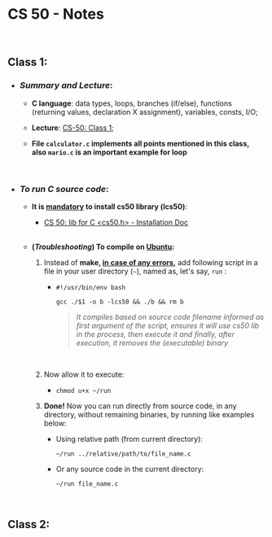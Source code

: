 # CS 50 - Notes

<br>

## Class 1:
  - ### _Summary and Lecture_:
    - __C language__: data types, loops, branches (if/else), functions (returning values, declaration X assignment), variables, consts, I/O;

    - __Lecture__: [CS-50: Class 1](https://video.cs50.io/Na2wiHOnzXU?screen=sqgyiZCQ6Y8);

    - __File `calculator.c` implements all points mentioned in this class, also `mario.c` is an important example for loop__

  <br>
  
  * ### _To run C source code_:

    - <strong>It is <u>mandatory</u> to install cs50 library (lcs50)</strong>: 
      
      - [CS 50: lib for C <cs50.h> - Installation Doc](https://cs50.readthedocs.io/libraries/cs50/c/)
      
      <br>
    - <strong>(_Troubleshooting_) To compile on <u>Ubuntu</u>:</strong>

      1. Instead of __make, <u>in case of any errors</u>,__ add following script in a file in your user directory (`~`), named as, let's say, `run` :

          * 
            ```(bash)
            #!/usr/bin/env bash

            gcc ./$1 -o b -lcs50 && ./b && rm b
            ```

            > _It compiles based on source code filename informed as first argument of the script, ensures it will use cs50 lib in the process, then execute it and finally, after execution, it removes the (executable) binary_ 

      </br>

      2. Now allow it to execute:

          *
            ```
            chmod u+x ~/run
            ```

      3. **Done!** Now you can run directly from source code, in any directory, without remaining binaries, by running like examples below:
      
          * Using relative path (from current directory): 
          
            ```
            ~/run ../relative/path/to/file_name.c
            ```

          * Or any source code in the current directory:

            ```
            ~/run file_name.c
            ```
</br>

## Class 2:
